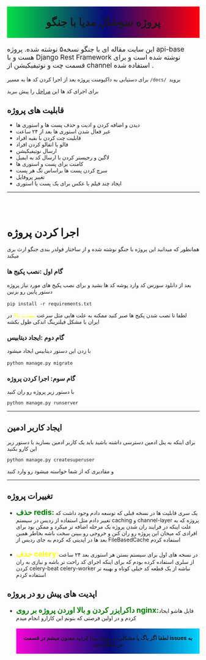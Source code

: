 <h1 style="background: rgb(246,4,213);
background: linear-gradient(90deg, rgba(246,4,213,1) 0%, rgba(4,223,69,1) 0%, rgba(9,9,121,1) 51%, rgba(255,0,11,1) 100%);padding:1.5rem;text-align:center;" align=center>پروژه سوشال مدیا با جنگو</h1>

<p style="font-size:1.1rem">این سایت مقاله ای با جنگو نسخه۵ نوشته شده. پروژه api-base هست و با Django Rest Framework نوشته شده است و برای قسمت چت و نوتیفیکیشن از channel استفاده شده .</p>

برای دستیابی به داکیومنت پروژه بعد از اجرا کردن کد ها به مسیر `/docs/ `بروید
<p>برای اجرای کد ها این <a href="#اجرا-کردن-پروژه">مراحل</a> را پیش ببرید</p>

## قابلیت های پروژه

<ul>
<li>دیدن و اضافه کردن و ادیت و حذف پست ها و استوری ها</li>
<li>غیر فعال شدن استوری ها بعد از ۲۴ ساعت</li>
<li>قابلیت چت کردن با بقیه افراد</li>
<li>فالو یا انفالو کردن افراد</li>
<li>ارسال نوتیفیکیشن</li>
<li>لاگین و رجیستر کردن با ارسال کد به ایمیل</li>
<li>کامنت برای پست و استوری ها</li>
<li>سرچ کردن پست ها براساس تگ هر پست</li>
<li>تغییر پروفایل</li>
<li>ایجاد چند فیلم یا عکس برای یک پست یا استوری</li>

</ul>

<hr>
<br>
<br>

# اجرا کردن پروژه

<p>همانطور که میدانید این پروژه با جنگو نوشته شده و از ساختار فولدر بندی جنگو ارث بری میکند</p>

### گام اول :نصب پکیج ها

<p>بعد از دانلود سورس کد وارد پوشه کد ها بشید و برای نصب پکیج های مورد نیاز پروژه دستور پایین رو بزنین</p>

‍‍‍‍‍```pip install -r requirements.txt```
<p>لطفا تا نصب شدن پکیج ها صبر کنید ممکنه به علت هایی مثل سرعت <span style="color:yellow">بشدت بالا</span> در ایران یا مشکل فیلترینگ اندکی طول بکشه</p>

### گام دوم :ایجاد دیتابیس

با زدن این دستور دیتابیس ایجاد میشود

‍```python manage.py migrate```

### گام سوم: اجرا کردن پروژه

<p>با دستور زیر پروژه رو ران کنید</p>

```python manage.py runserver```

<hr>

## ایجاد کاربر ادمین

<p>برای اینکه به پنل ادمین دسترسی داشته باشید باید یک کاربر ادمین بسازید با دستور زیر این کارو بکنید</p>

```python manage.py createsuperuser```

<p>و مقادیری که از شما خواسته میشود رو وارد کنید</p>

<hr>

##  تغییرات پروژه

<ul>
<li><span style="color:green;font-weight:bold;font-size:1.2rem">حذف redis:</span>
یک سری قابلیت ها در نسخه قبلی که توسعه دادم وجود داشت که تغییر دادم مثل استفاده از ردیس در سیستم caching و channel-layer پروژه که به علت اینکه در فرایند ران شدن پروژه یک مرحله اضافه تر میکرد و ممکن بود برای افرادی که میخان این پروژه رو ران کنن و خروجی رو ببینن سخت باشه بخاطر همین بعد ها در اپدیتی که کردم به جای ردیس از FileBasedCache استفاده کردم</li>
<br>
<li><span style="color:yellow;font-weight:bold;font-size:1.2rem">حذف celery:</span>در نسخه های اول برای سیستم بستن هر استوری بعد ۲۴ ساعت از سلری استفاده کرده بودم که برای اینکه اجرای کد راحت تر باشه و نیازی به ران کردن celery-beat celery-worker نباشه از یک قطعه کد خیلی کوتاه و بهینه تر استفاده کردم</li>
</ul>

##  اپدیت های پیش رو در  پروژه

<ul>
<li><span style="color:green;font-weight:bold;font-size:1.2rem">داکرایزر کردن و بالا اوردن پروژه بر روی nginx:</span>فایل هاشو ایجاد کردم و در اولین فرصتی که بتونم این کارارو انجام میدم</li>

<h4 align=center style="text-align:center;background-color:white; padding:1rem;background: rgb(246,4,213);
background: linear-gradient(90deg, rgba(246,4,213,1) 0%, rgba(9,9,121,1) 51%, rgba(0,212,255,1) 100%);">لطفا اگر باگ یا مشکلی در پروژه پیدا کردید ممنون میشم در قسمت issues به من اطلاع بدید</h4>
